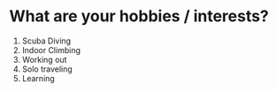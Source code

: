 # What are your hobbies / interests?

1. Scuba Diving
2. Indoor Climbing
3. Working out
4. Solo traveling
5. Learning
